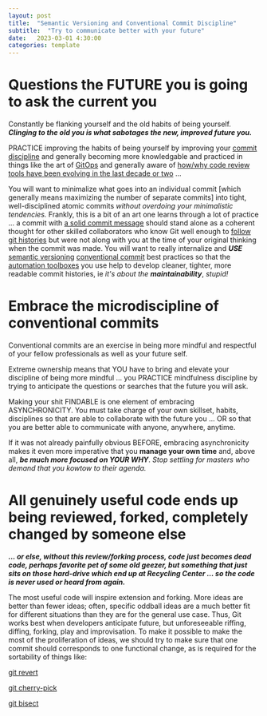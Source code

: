 ```yaml
---
layout: post
title:  "Semantic Versioning and Conventional Commit Discipline"
subtitle:  "Try to communicate better with your future"
date:   2023-03-01 4:30:00
categories: template
---
```



# Questions the FUTURE you is going to ask the current you

Constantly be flanking yourself and the old habits of being yourself. ***Clinging to the old you is what sabotages the new, improved future you.***

PRACTICE improving the habits of being yourself by improving your [commit discipline](https://zulip.readthedocs.io/en/latest/contributing/commit-discipline.html) and generally becoming more knowledgable and practiced in things like the art of [GitOps](https://about.gitlab.com/topics/gitops/) and generally aware of [how/why code review tools have been evolving in the last decade or two](https://www.gerritcodereview.com/about.html) ... 

You will want to minimalize what goes into an individual commit [which generally means maximizing the number of separate commits] into tight, well-disciplined atomic commits *without overdoing your minimalistic tendencies.* Frankly, this is a bit of an art one learns through a lot of practice ... a commit with [a solid commit message](https://github.com/zulip/zulip/commit/084dd216f017c32e15c1b13469bcbc928cd0bce9) should stand alone as a coherent thought for other skilled collaborators who know Git well enough to [follow git histories](https://git-scm.com/book/en/v2/Git-Basics-Viewing-the-Commit-History) but were not along with you at the time of your original thinking when the commit was made. You will want to really internalize and ***USE*** [semantic versioning](https://semver.org/) [conventional commit](https://www.conventionalcommits.org/en/v1.0.0/#specification) best practices so that the [automation toolboxes](https://github.com/cocogitto/cocogitto) you use help to develop cleaner, tighter, more readable commit histories, ie *it's about the* ***maintainability***, *stupid!* 

# Embrace the microdiscipline of conventional commits

Conventional commits are an exercise in being more mindful and respectful of your fellow professionals as well as your future self.

Extreme ownership means that YOU have to bring and elevate your discipline of being more mindful ... you PRACTICE mindfulness discipline by trying to anticipate the questions or searches that the future you will ask.

Making your shit FINDABLE is one element of embracing ASYNCHRONICITY.  You must take charge of your own skillset, habits, disciplines so that are able to collaborate with the future you ... OR so that you are better able to communicate with anyone, anywhere, anytime. 

If it was not already painfully obvious BEFORE, embracing asynchronicity makes it even more imperative that you **manage your own time** and, above all, ***be much more focused on YOUR WHY***. *Stop settling for masters who demand that you kowtow to their agenda.*

# All genuinely useful code ends up being reviewed, forked, completely changed by someone else

***... or else, without this review/forking process, code just becomes dead code, perhaps favorite pet of some old geezer, but something that just sits on those hard-drive which end up at Recycling Center ... so the code is never used or heard from again.***

The most useful code will inspire extension and forking. More ideas are better than fewer ideas; often, specific oddball ideas are a much better fit for different situations than they are for the general use case. Thus, Git works best when developers anticipate future, but unforeseeable riffing, diffing, forking, play and improvisation. To make it possible to make the most of the proliferation of ideas, we should try to make sure that one commit should corresponds to one functional change, as is required for the sortability of things like:

[git revert](https://git-scm.com/docs/git-revert)

[git cherry-pick](https://git-scm.com/docs/git-cherry-pick)

[git bisect](https://git-scm.com/docs/git-bisect)